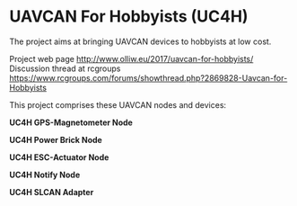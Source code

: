 UAVCAN For Hobbyists (UC4H)
===========================

The project aims at bringing UAVCAN devices to hobbyists at low cost.

Project web page http://www.olliw.eu/2017/uavcan-for-hobbyists/<br>
Discussion thread at rcgroups https://www.rcgroups.com/forums/showthread.php?2869828-Uavcan-for-Hobbyists

This project comprises these UAVCAN nodes and devices:

<strong>UC4H GPS-Magnetometer Node</strong><br>

<strong>UC4H Power Brick Node</strong><br>

<strong>UC4H ESC-Actuator Node</strong><br>

<strong>UC4H Notify Node</strong><br>

<strong>UC4H SLCAN Adapter</strong><br>

